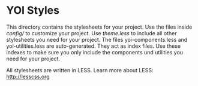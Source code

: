 # YOI Styles

This directory contains the stylesheets for your project. Use the files inside _config/_ to customize your project. Use _theme.less_ to include all other stylesheets you need for your project.
The files yoi-components.less and yoi-utilities.less are auto-generated. They act as index files. Use these indexes to make sure you only include the components und utilities you need for your project.

All stylesheets are written in LESS. Learn more about LESS: http://lesscss.org